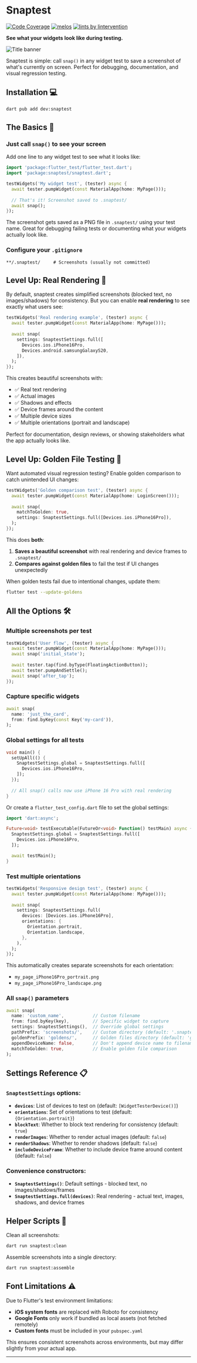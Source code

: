 # Snaptest

[![Code Coverage](./coverage.svg)](./test/)
[![melos](https://img.shields.io/badge/maintained%20with-melos-f700ff.svg?style=flat-square)](https://github.com/invertase/melos)
[![lints by lintervention][lintervention_badge]][lintervention_link]

**See what your widgets look like during testing.**

![Title banner](./doc/banner.jpg)

Snaptest is simple: call `snap()` in any widget test to save a screenshot of what's currently on screen. Perfect for debugging, documentation, and visual regression testing.

## Installation 💻

```sh
dart pub add dev:snaptest
```

## The Basics 🚀

### Just call `snap()` to see your screen

Add one line to any widget test to see what it looks like:

```dart
import 'package:flutter_test/flutter_test.dart';
import 'package:snaptest/snaptest.dart';

testWidgets('My widget test', (tester) async {
  await tester.pumpWidget(const MaterialApp(home: MyPage()));
  
  // That's it! Screenshot saved to .snaptest/
  await snap();
});
```

The screenshot gets saved as a PNG file in `.snaptest/` using your test name. Great for debugging failing tests or documenting what your widgets actually look like.

### Configure your `.gitignore`

```gitignore
**/.snaptest/     # Screenshots (usually not committed)
```

## Level Up: Real Rendering 📱

By default, snaptest creates simplified screenshots (blocked text, no images/shadows) for consistency. But you can enable **real rendering** to see exactly what users see:

```dart
testWidgets('Real rendering example', (tester) async {
  await tester.pumpWidget(const MaterialApp(home: MyPage()));
  
  await snap(
    settings: SnaptestSettings.full([
      Devices.ios.iPhone16Pro,
      Devices.android.samsungGalaxyS20,
    ]),
  );
});
```

This creates beautiful screenshots with:
- ✅ Real text rendering
- ✅ Actual images  
- ✅ Shadows and effects
- ✅ Device frames around the content
- ✅ Multiple device sizes
- ✅ Multiple orientations (portrait and landscape)

Perfect for documentation, design reviews, or showing stakeholders what the app actually looks like.

## Level Up: Golden File Testing 🎯

Want automated visual regression testing? Enable golden comparison to catch unintended UI changes:

```dart
testWidgets('Golden comparison test', (tester) async {
  await tester.pumpWidget(const MaterialApp(home: LoginScreen()));
  
  await snap(
    matchToGolden: true,
    settings: SnaptestSettings.full([Devices.ios.iPhone16Pro]),
  );
});
```

This does **both**:
1. **Saves a beautiful screenshot** with real rendering and device frames to `.snaptest/`
2. **Compares against golden files** to fail the test if UI changes unexpectedly

When golden tests fail due to intentional changes, update them:
```sh
flutter test --update-goldens
```

## All the Options 🛠️

### Multiple screenshots per test
```dart
testWidgets('User flow', (tester) async {
  await tester.pumpWidget(const MaterialApp(home: MyPage()));
  await snap('initial_state');
  
  await tester.tap(find.byType(FloatingActionButton));
  await tester.pumpAndSettle();
  await snap('after_tap');
});
```

### Capture specific widgets
```dart
await snap(
  name: 'just_the_card',
  from: find.byKey(const Key('my-card')),
);
```

### Global settings for all tests
```dart
void main() {
  setUpAll(() {
    SnaptestSettings.global = SnaptestSettings.full([
      Devices.ios.iPhone16Pro,
    ]);
  });
  
  // All snap() calls now use iPhone 16 Pro with real rendering
}
```

Or create a `flutter_test_config.dart` file to set the global settings:
```dart
import 'dart:async';

Future<void> testExecutable(FutureOr<void> Function() testMain) async {
  SnaptestSettings.global = SnaptestSettings.full([
    Devices.ios.iPhone16Pro,
  ]);

  await testMain();
}
```

### Test multiple orientations
```dart
testWidgets('Responsive design test', (tester) async {
  await tester.pumpWidget(const MaterialApp(home: MyPage()));
  
  await snap(
    settings: SnaptestSettings.full(
      devices: [Devices.ios.iPhone16Pro],
      orientations: {
        Orientation.portrait,
        Orientation.landscape,
      },
    ),
  );
});
```

This automatically creates separate screenshots for each orientation:
- `my_page_iPhone16Pro_portrait.png`
- `my_page_iPhone16Pro_landscape.png`

### All `snap()` parameters
```dart
await snap(
  name: 'custom_name',           // Custom filename
  from: find.byKey(key),         // Specific widget to capture
  settings: SnaptestSettings(),  // Override global settings
  pathPrefix: 'screenshots/',    // Custom directory (default: '.snaptest/')
  goldenPrefix: 'goldens/',      // Golden files directory (default: 'goldens/')
  appendDeviceName: false,       // Don't append device name to filename
  matchToGolden: true,           // Enable golden file comparison
);
```

## Settings Reference 📋

### `SnaptestSettings` options:
- **`devices`**: List of devices to test on (default: `[WidgetTesterDevice()]`)
- **`orientations`**: Set of orientations to test (default: `{Orientation.portrait}`)
- **`blockText`**: Whether to block text rendering for consistency (default: `true`)
- **`renderImages`**: Whether to render actual images (default: `false`)
- **`renderShadows`**: Whether to render shadows (default: `false`)
- **`includeDeviceFrame`**: Whether to include device frame around content (default: `false`)

### Convenience constructors:
- **`SnaptestSettings()`**: Default settings - blocked text, no images/shadows/frames
- **`SnaptestSettings.full(devices)`**: Real rendering - actual text, images, shadows, and device frames

## Helper Scripts 🔧

Clean all screenshots:
```sh
dart run snaptest:clean
```

Assemble screenshots into a single directory:
```sh
dart run snaptest:assemble
```

## Font Limitations ⚠️

Due to Flutter's test environment limitations:
- **iOS system fonts** are replaced with Roboto for consistency
- **Google Fonts** only work if bundled as local assets (not fetched remotely)
- **Custom fonts** must be included in your `pubspec.yaml`

This ensures consistent screenshots across environments, but may differ slightly from your actual app.

---

[dart_install_link]: https://dart.dev/get-dart
[github_actions_link]: https://docs.github.com/en/actions/learn-github-actions
[license_badge]: https://img.shields.io/badge/license-MIT-blue.svg
[license_link]: https://opensource.org/licenses/MIT
[mason_link]: https://github.com/felangel/mason
[very_good_ventures_link]: https://verygood.ventures
[lintervention_link]: https://github.com/whynotmake-it/lintervention
[lintervention_badge]: https://img.shields.io/badge/lints_by-lintervention-3A5A40